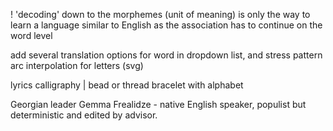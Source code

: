 
! 'decoding' down to the morphemes (unit of meaning) is only the way to learn a language similar to English as the association has to continue on the word level  

add several translation options for word in dropdown list, and stress pattern  
arc interpolation for letters (svg)  
  
lyrics calligraphy | bead or thread bracelet with alphabet  
  
Georgian leader Gemma Frealidze - native English speaker, populist but deterministic and edited by advisor.
